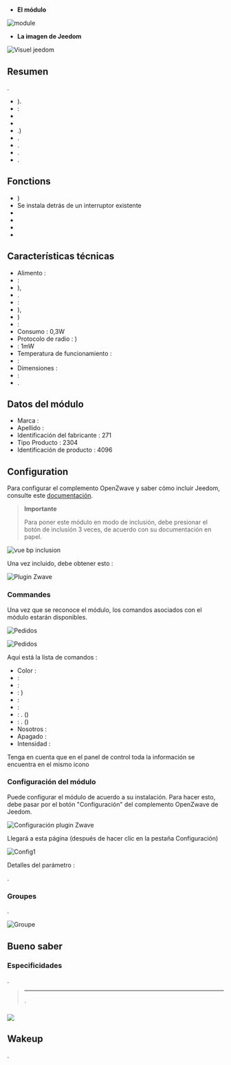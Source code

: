 # 

-   **El módulo**

![module](images/fibaro.fgrgb101/module.jpg)

-   **La imagen de Jeedom**

![Visuel jeedom](images/fibaro.fgrgb101/Visuel_jeedom.png)

## Resumen

.

-   ).
-    :
-   
-   
-   .)
-   .
-   .
-   .
-   .

## Fonctions

-   )
-   Se instala detrás de un interruptor existente
-   
-   
-   
-   

## Características técnicas

-   Alimento : 
-    :
-   ),
-   . 
-    :
-   ),
-   )
-    : 
-   Consumo : 0,3W
-   Protocolo de radio : )
-    : 1mW
-   Temperatura de funcionamiento : 
-    : 
-   Dimensiones : 
-    : 
-   .

## Datos del módulo

-   Marca : 
-   Apellido : 
-   Identificación del fabricante : 271
-   Tipo Producto : 2304
-   Identificación de producto : 4096

## Configuration

Para configurar el complemento OpenZwave y saber cómo incluir Jeedom, consulte este [documentación](https://doc.jeedom.com/es_ES/plugins/automation%20protocol/openzwave/).

> **Importante**
>
> Para poner este módulo en modo de inclusión, debe presionar el botón de inclusión 3 veces, de acuerdo con su documentación en papel.

![vue bp inclusion](images/fibaro.fgrgb101/vue_bp_inclusion.png)

Una vez incluido, debe obtener esto :

![Plugin Zwave](images/fibaro.fgrgb101/configuration.png)

### Commandes

Una vez que se reconoce el módulo, los comandos asociados con el módulo estarán disponibles.

![Pedidos](images/fibaro.fgrgb101/commande_1.png)

![Pedidos](images/fibaro.fgrgb101/commande_2.png)

Aquí está la lista de comandos :

-   Color : 
-    : 
-    : 
-    : )
-    : 
-    : 
-    : . ()
-    : . ()
-   Nosotros : 
-   Apagado : 
-   Intensidad : 

Tenga en cuenta que en el panel de control toda la información se encuentra en el mismo icono

### Configuración del módulo

Puede configurar el módulo de acuerdo a su instalación. Para hacer esto, debe pasar por el botón "Configuración" del complemento OpenZwave de Jeedom.

![Configuración plugin Zwave](images/plugin/bouton_configuration.jpg)

Llegará a esta página (después de hacer clic en la pestaña Configuración)

![Config1](images/fibaro.fgrgb101/parametres.png)

Detalles del parámetro :

.

### Groupes

.

![Groupe](images/fibaro.fgrgb101/groupes.png)

## Bueno saber

### Especificidades

.

> ****
>
> .

### 

![](images/fibaro.fgrgb101/Visuel_alternatif.png)

## Wakeup

.
